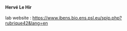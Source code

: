 **Hervé Le Hir** <br> <br> 
lab website : https://www.ibens.bio.ens.psl.eu/spip.php?rubrique42&lang=en

